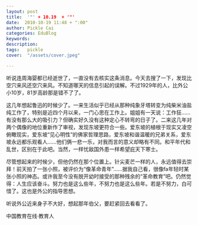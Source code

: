 ```yaml
---
layout: post  
title:  '"' + 10.19  + '"'
date:  2010-10-19 11:48 + ":00" 
author: Pickle Cai  
categories: EduBlog  
keywords: 
description:   
tags:	pickle   
cover:  "/assets/cover.jpeg"  

---  
```

    
听说连周海婴都已经逝世了，一直没有去核实这条消息。今天去搜了一下，发现比空穴来风还空穴来风。不知道哪天的信息引起的误解。不过1929年的人，比外公小10岁，81岁高龄那是错不了了。

这几年想起鲁迅的时候少了。一来生活似乎已经从那种纯象牙塔转变为纯柴米油盐纯工作了，特别是近四个月以来，一门心思在工作上。姐姐有一天说：工作狂……有没有那么大的吸引力？但确实好久没有这种定心不转弯的日子了。二来这几年对两个偶像的地位重新作了审视，发现东坡更符合一些。爱东坡的植根于现实又凌空俯瞰现实，爱东坡“见心明性”的佛家哲理思路，爱东坡和谐温暖的兄弟关系，爱东坡永远都乐观看人……他们俩一悲一乐，对我而言的意义却略有不同。和平年代和乱世，区别在于此吧。当然，一样忧敌国外患一样希望庇天下寒士。

尽管想起来的时候少，但他仍然在那个位置上。针尖麦芒一样的人，永远值得去崇拜！前天拍了一张小照，被评价为“像革命青年”……据我自己看，很像fa年轻时某张小照的神态。或许我至今没有脱开幼时接受的那种残余的“革命教育”吧。仍然觉得：人生应该奋斗。努力也是这么些年，不努力也是这么些年。若是不努力，白可惜了。这也是外公的指导思想。

听说外公近来身子不大好，想起那年伯父，要赶紧回去看看了。		

		    
 中国教育在线·教育人

